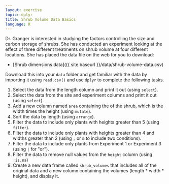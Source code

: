```yaml
---
layout: exercise
topic: dplyr
title: Shrub Volume Data Basics
language: R
---
```


Dr. Granger is interested in studying the factors controlling the size and
carbon storage of shrubs. She has conducted an experiment looking at the effect
of three different treatments on shrub volume at four different locations. She
has placed the data file on the web for you to download:

* [Shrub dimensions data]({{ site.baseurl }}/data/shrub-volume-data.csv)

Download this into your `data` folder and get familiar with the data by
importing it using `read.csv()` and use `dplyr` to complete the following tasks.

1. Select the data from the length column and print it out (using `select`).
2. Select the data from the site and experiment columns and print it out (using `select`).
3. Add a new column named `area` containing the of the shrub, which is the width times the height (using `mutate`).
4. Sort the data by length (using `arrange`).
5. Filter the data to include only plants with heights greater than 5 (using `filter`).
6. Filter the data to include only plants with heights greater than 4 and widths greater than 2 (using `,` or `&` to include two conditions).
7. Filter the data to include only plants from Experiment 1 or Experiment 3 (using `|` for "or").
8. Filter the data to remove null values from the `height` column (using `!is.na`)
9. Create a new data frame called `shrub_volumes` that includes all of the original data and a new column containing the volumes (length * width * height), and display it.
